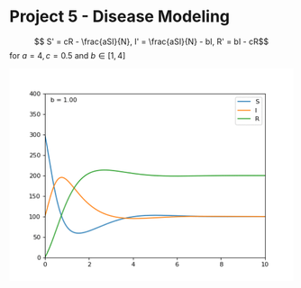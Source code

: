 # Project 5 - Disease Modeling

$$ S' = cR - \frac{aSI}{N}, I' = \frac{aSI}{N} - bI, R' = bI - cR$$
for $a=4, c=0.5$ and $b\in[1, 4]$

![](figs/SIRS_var_b.gif)
